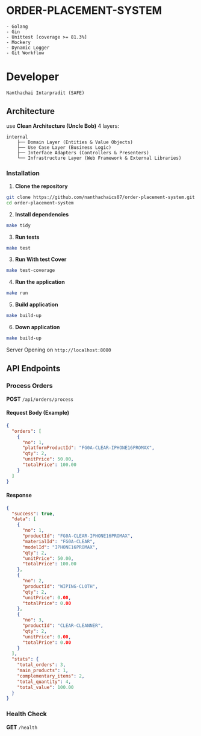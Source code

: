 # ORDER-PLACEMENT-SYSTEM
    - Golang
    - Gin
    - Unittest [coverage >= 81.3%]
    - Mockery
    - Dynamic Logger
    - Git Workflow

# Developer
 ```
 Nanthachai Intarpradit (SAFE)
 ```

## Architecture

use **Clean Architecture (Uncle Bob)**  4 layers:

```
internal
    ├── Domain Layer (Entities & Value Objects)
    ├── Use Case Layer (Business Logic)
    ├── Interface Adapters (Controllers & Presenters)
    └── Infrastructure Layer (Web Framework & External Libraries)
```


### Installation

1. **Clone the repository**
```bash
git clone https://github.com/nanthachaics07/order-placement-system.git
cd order-placement-system
```

2. **Install dependencies**
```bash
make tidy
```

3. **Run tests**
```bash
make test
```

3. **Run With test Cover**
```bash
make test-coverage
```

4. **Run the application**
```bash
make run
```

5. **Build application**
```bash
make build-up
```

6. **Down application**
```bash
make build-up
```

Server Opening on `http://localhost:8080`

##  API Endpoints

### Process Orders
**POST** `/api/orders/process`

#### Request Body (Example)
```json
{
  "orders": [
    {
      "no": 1,
      "platformProductId": "FG0A-CLEAR-IPHONE16PROMAX",
      "qty": 2,
      "unitPrice": 50.00,
      "totalPrice": 100.00
    }
  ]
}
```

#### Response
```json
{
  "success": true,
  "data": [
    {
      "no": 1,
      "productId": "FG0A-CLEAR-IPHONE16PROMAX",
      "materialId": "FG0A-CLEAR",
      "modelId": "IPHONE16PROMAX",
      "qty": 2,
      "unitPrice": 50.00,
      "totalPrice": 100.00
    },
    {
      "no": 2,
      "productId": "WIPING-CLOTH",
      "qty": 2,
      "unitPrice": 0.00,
      "totalPrice": 0.00
    },
    {
      "no": 3,
      "productId": "CLEAR-CLEANNER",
      "qty": 2,
      "unitPrice": 0.00,
      "totalPrice": 0.00
    }
  ],
  "stats": {
    "total_orders": 3,
    "main_products": 1,
    "complementary_items": 2,
    "total_quantity": 4,
    "total_value": 100.00
  }
}
```

### Health Check
**GET** `/health`
